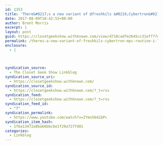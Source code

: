 ```yaml
---
id: 1353
title: 'There&#8217;s a new variant of @freshkils &#8216;Cybertron&#8217; MPC routine. I like it!'
date: 2017-08-09T18:42:53+00:00
author: Brent Morris
excerpt: |
layout: post
guid: https://closetgeekshow.withknown.com/view/d718cadfe2645cc31eff77d7c9aa9dac
permalink: /theres-a-new-variant-of-freshkils-cybertron-mpc-routine-i-like-it/
enclosure:
  - |
    
    
    
syndication_source:
  - The Closet Geek Show Linkblog
syndication_source_uri:
  - https://closetgeekshow.withknown.com/
syndication_source_id:
  - https://closetgeekshow.withknown.com/?_t=rss
syndication_feed:
  - https://closetgeekshow.withknown.com/?_t=rss
syndication_feed_id:
  - "7"
syndication_permalink:
  - https://www.youtube.com/watch?v=IYmn56dibPc
syndication_item_hash:
  - 1f6a13472a0ba66bbcbe1f29a727fd01
categories:
  - Linkblog
---
```

<div class="known-bookmark">
</div>

<div>
</div>